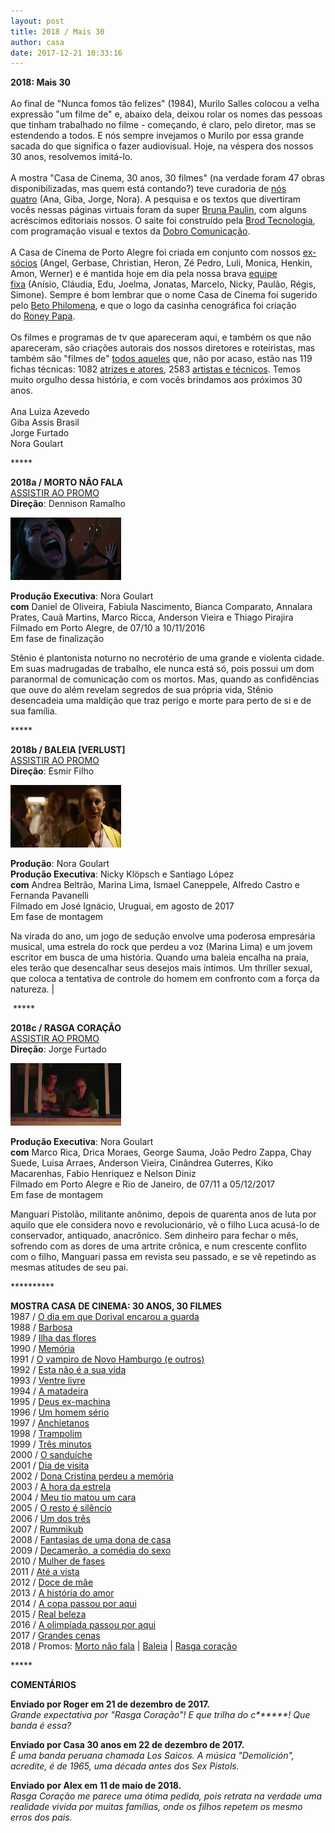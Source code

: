 ```yaml
---
layout: post
title: 2018 / Mais 30
author: casa
date: 2017-12-21 10:33:16
---
```

**2018: Mais 30**\
\
Ao final de "Nunca fomos tão felizes" (1984), Murilo Salles colocou a velha expressão "um filme de" e, abaixo dela, deixou rolar os nomes das pessoas que tinham trabalhado no filme - começando, é claro, pelo diretor, mas se estendendo a todos. E nós sempre invejamos o Murilo por essa grande sacada do que significa o fazer audiovisual. Hoje, na véspera dos nossos 30 anos, resolvemos imitá-lo. \
\
A mostra "Casa de Cinema, 30 anos, 30 filmes" (na verdade foram 47 obras disponibilizadas, mas quem está contando?) teve curadoria de [nós quatro](https://www.casacinepoa.com.br/sobre/socios/) (Ana, Giba, Jorge, Nora). A pesquisa e os textos que divertiram vocês nessas páginas virtuais foram da super [Bruna Paulin](https://brunapaulin.com/), com alguns acréscimos editoriais nossos. O saite foi construído pela [Brod Tecnologia](http://www.brod.com.br/), com programação visual e textos da [Dobro Comunicação](http://www.dobro.com.br/).\
\
A Casa de Cinema de Porto Alegre foi criada em conjunto com nossos [ex-sócios](https://www.casacinepoa.com.br/sobre/ex-socios/) (Angel, Gerbase, Christian, Heron, Zé Pedro, Luli, Monica, Henkin, Amon, Werner) e é mantida hoje em dia pela nossa brava [equipe fixa](https://www.casacinepoa.com.br/sobre/funcionarios/) (Anísio, Cláudia, Edu, Joelma, Jonatas, Marcelo, Nicky, Paulão, Régis, Simone). Sempre é bom lembrar que o nome Casa de Cinema foi sugerido pelo [Beto Philomena](https://propmark.com.br/matriz-e-a-agencia-do-ano-no-colunistas-rio-grande-do-sul/), e que o logo da casinha cenográfica foi criação do [Roney Papa](https://www.casacinepoa.com.br/blog/2010-01-17-o-nome-da-casa/).\
\
Os filmes e programas de tv que apareceram aqui, e também os que não apareceram, são criações autorais dos nossos diretores e roteiristas, mas também são "filmes de" [todos aqueles](http://www.casacinepoa.com.br/a-casa/colaboradores) que, não por acaso, estão nas 119 fichas técnicas: 1082 [atrizes e atores](https://www.casacinepoa.com.br/_pages/lista-geral-de-elencos/), 2583 [artistas e técnicos](https://casacinepoa.com.br/_pages/lista-geral-de-equipes/). Temos muito orgulho dessa história, e com vocês brindamos aos próximos 30 anos.\
\
Ana Luiza Azevedo\
Giba Assis Brasil\
Jorge Furtado\
Nora Goulart

\*\*\*\**

**2018a / MORTO NÃO FALA**\
[ASSISTIR AO PROMO](https://vimeo.com/248045408)\
**Direção**: Dennison Ramalho

![](/uploads/mortonf-im.jpg)

**Produção Executiva**: Nora Goulart\
**com** Daniel de Oliveira, Fabiula Nascimento, Bianca Comparato, Annalara Prates, Cauã Martins, Marco Ricca, Anderson Vieira e Thiago Pirajira\
Filmado em Porto Alegre, de 07/10 a 10/11/2016\
Em fase de finalização

Stênio é plantonista noturno no necrotério de uma grande e violenta cidade. Em suas madrugadas de trabalho, ele nunca está só, pois possui um dom paranormal de comunicação com os mortos. Mas, quando as confidências que ouve do além revelam segredos de sua própria vida, Stênio desencadeia uma maldição que traz perigo e morte para perto de si e de sua família.

\*\*\*\**

**2018b / BALEIA \[VERLUST]**\
[ASSISTIR AO PROMO](https://vimeo.com/248048251)\
**Direção**: Esmir Filho

![](/uploads/baleia-im.jpg)

**Produção**: Nora Goulart\
**Produção Executiva**: Nicky Klöpsch e Santiago López\
**com** Andrea Beltrão, Marina Lima, Ismael Caneppele, Alfredo Castro e Fernanda Pavanelli\
Filmado em José Ignácio, Uruguai, em agosto de 2017\
Em fase de montagem

Na virada do ano, um jogo de sedução envolve uma poderosa empresária musical, uma estrela do rock que perdeu a voz (Marina Lima) e um jovem escritor em busca de uma história. Quando uma baleia encalha na praia, eles terão que desencalhar seus desejos mais íntimos. Um thriller sexual, que coloca a tentativa de controle do homem em confronto com a força da natureza. |

 \*\*\*\**

**2018c / RASGA CORAÇÃO**\
[ASSISTIR AO PROMO](https://vimeo.com/248047061)\
**Direção**: Jorge Furtado

![](/uploads/rasga-im.jpg)

**Produção Executiva**: Nora Goulart\
**com** Marco Rica, Drica Moraes, George Sauma, João Pedro Zappa, Chay Suede, Luisa Arraes, Anderson Vieira, Cinândrea Guterres, Kiko Macarenhas, Fabio Henriquez e Nelson Diniz\
Filmado em Porto Alegre e Rio de Janeiro, de 07/11 a 05/12/2017\
Em fase de montagem

Manguari Pistolão, militante anônimo, depois de quarenta anos de luta por aquilo que ele considera novo e revolucionário, vê o filho Luca acusá-lo de conservador, antiquado, anacrônico. Sem dinheiro para fechar o mês, sofrendo com as dores de uma artrite crônica, e num crescente conflito com o filho, Manguari passa em revista seu passado, e se vê repetindo as mesmas atitudes de seu pai.

\*\*\*\*\*\*\*\*\*\*

**MOSTRA CASA DE CINEMA: 30 ANOS, 30 FILMES**\
1987 / [O dia em que Dorival encarou a guarda](https://www.casacinepoa.com.br/blog/2017-11-20-1986-87-o-dia-em-que-dorival-encarou-a-guarda/)\
1988 / [Barbosa](https://www.casacinepoa.com.br/blog/2017-11-21-1988-barbosa/)[](http://www.casacinepoa.com.br/o-blog/casa-30-anos/1988-barbosa)\
1989 / [Ilha das flores](https://www.casacinepoa.com.br/blog/2017-11-22-1989-ilha-das-flores/)\
1990 / [Memória](https://www.casacinepoa.com.br/blog/2017-11-23-1990-mem%C3%B3ria/)\
1991 / [O vampiro de Novo Hamburgo (e outros)](https://www.casacinepoa.com.br/blog/2017-11-24-1991-o-vampiro-de-novo-hamburgo-e-outros/)\
1992 / [Esta não é a sua vida](https://www.casacinepoa.com.br/blog/2017-11-25-1992-esta-n%C3%A3o-%C3%A9-a-sua-vida/)\
1993 / [Ventre livre](https://www.casacinepoa.com.br/blog/2017-11-26-1993-ventre-livre/)\
1994 / [A matadeira](https://www.casacinepoa.com.br/blog/2017-11-27-1994-a-matadeira/)\
1995 / [Deus ex-machina](https://www.casacinepoa.com.br/blog/2017-11-28-1995-deus-ex-machina/)\
1996 / [Um homem sério](https://www.casacinepoa.com.br/blog/2017-11-29-1996-um-homem-s%C3%A9rio/)\
1997 / [Anchietanos](https://www.casacinepoa.com.br/blog/2017-11-30-1997-anchietanos/)\
1998 / [Trampolim](https://www.casacinepoa.com.br/blog/2017-12-01-1998-trampolim/)\
1999 / [Três minutos](https://www.casacinepoa.com.br/blog/2017-12-02-1999-tr%C3%AAs-minutos/)\
2000 / [O sanduíche](https://www.casacinepoa.com.br/blog/2017-12-03-2000-o-sandu%C3%ADche/)\
2001 / [Dia de visita](https://www.casacinepoa.com.br/blog/2017-12-04-2001-dia-de-visita/)\
2002 / [Dona Cristina perdeu a memória](https://www.casacinepoa.com.br/blog/2017-12-05-2002-dona-cristina-perdeu-a-mem%C3%B3ria/)\
2003 / [A hora da estrela](https://www.casacinepoa.com.br/blog/2017-12-06-2003-a-hora-da-estrela/)\
2004 / [Meu tio matou um cara](https://www.casacinepoa.com.br/blog/2017-12-07-2004-meu-tio-matou-um-cara/)\
2005 / [O resto é silêncio](https://www.casacinepoa.com.br/blog/2017-12-08-2005-o-resto-%C3%A9-sil%C3%AAncio/)\
2006 / [Um dos três](https://www.casacinepoa.com.br/blog/2017-12-09-2006-um-dos-tr%C3%AAs/)\
2007 / [Rummikub](https://www.casacinepoa.com.br/blog/2017-12-10-2007-rummikub/)\
2008 / [Fantasias de uma dona de casa](https://www.casacinepoa.com.br/blog/2017-12-11-2008-fantasias-de-uma-dona-de-casa/)\
2009 / [Decamerão, a comédia do sexo](https://www.casacinepoa.com.br/blog/2017-12-12-2009-decamer%C3%A3o-a-com%C3%A9dia-do-sexo/)\
2﻿010 / [Mulher de fases](https://www.casacinepoa.com.br/blog/2017-12-13-2010-mulher-de-fases/)\
2﻿011 / [Até a vista](https://www.casacinepoa.com.br/blog/2017-12-14-2011-at%C3%A9-a-vista/)\
2012 / [Doce de mãe](https://www.casacinepoa.com.br/blog/2017-12-15-2012-doce-de-m%C3%A3e/)\
2013 / [A história do amor](https://www.casacinepoa.com.br/blog/2017-12-16-2013-a-hist%C3%B3ria-do-amor/)\
2014 / [A copa passou por aqui](https://www.casacinepoa.com.br/blog/2017-12-17-2014-a-copa-passou-por-aqui/)\
2015 / [Real beleza](https://www.casacinepoa.com.br/blog/2017-12-18-2015-real-beleza/)\
2016 / [A olimpíada passou por aqui](https://www.casacinepoa.com.br/blog/2017-12-19-2016-a-olimp%C3%ADada-passou-por-aqui/)\
2017 / [Grandes cenas](https://www.casacinepoa.com.br/blog/2017-12-20-2017-grandes-cenas/)\
2018 / Promos: [Morto não fala](https://vimeo.com/248045408) | [Baleia](https://vimeo.com/248048251) | [Rasga coração](https://vimeo.com/248047061)

\*﻿\*\*\**

**C﻿OMENTÁRIOS**

**Enviado por Roger em 21 de dezembro de 2017.**\
*Grande expectativa por "Rasga Coração"! E que trilha do c\*\*\*\*\*\*! Que banda é essa?*

**Enviado por Casa 30 anos em 22 de dezembro de 2017.**\
*É uma banda peruana chamada Los Saicos. A música "Demolición", acredite, é de 1965, uma década antes dos Sex Pistols.*

**Enviado por Alex em 11 de maio de 2018.**\
*Rasga Coração me parece uma ótima pedida, pois retrata na verdade uma realidade vivida por muitas famílias, onde os filhos repetem os mesmo erros dos pais.*